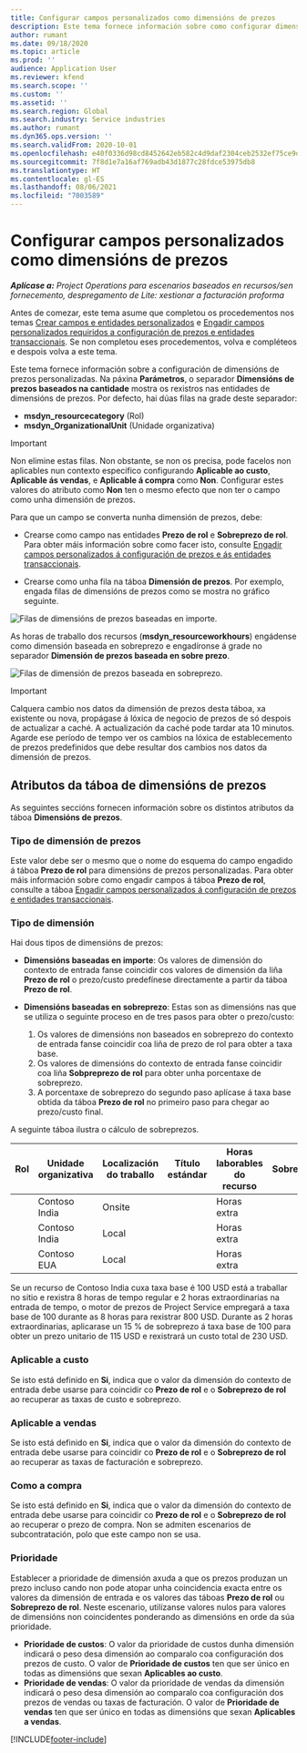 ```yaml
---
title: Configurar campos personalizados como dimensións de prezos
description: Este tema fornece información sobre como configurar dimensións de prezos mediante campos personalizados.
author: rumant
ms.date: 09/18/2020
ms.topic: article
ms.prod: ''
audience: Application User
ms.reviewer: kfend
ms.search.scope: ''
ms.custom: ''
ms.assetid: ''
ms.search.region: Global
ms.search.industry: Service industries
ms.author: rumant
ms.dyn365.ops.version: ''
ms.search.validFrom: 2020-10-01
ms.openlocfilehash: e40f0336d98cd8452642eb582c4d9daf2304ceb2532ef75ce9d03a0fa4bd8e8b
ms.sourcegitcommit: 7f8d1e7a16af769adb43d1877c28fdce53975db8
ms.translationtype: HT
ms.contentlocale: gl-ES
ms.lasthandoff: 08/06/2021
ms.locfileid: "7003589"
---
```

# <a name="set-up-custom-fields-as-pricing-dimensions"></a>Configurar campos personalizados como dimensións de prezos

_**Aplícase a:** Project Operations para escenarios baseados en recursos/sen fornecemento, despregamento de Lite: xestionar a facturación proforma_

Antes de comezar, este tema asume que completou os procedementos nos temas [Crear campos e entidades personalizados](create-custom-fields-entities-pricing-dimensions.md) e [Engadir campos personalizados requiridos a configuración de prezos e entidades transaccionais](add-custom-fields-price-setup-transactional-entities.md). Se non completou eses procedementos, volva e compléteos e despois volva a este tema. 

Este tema fornece información sobre a configuración de dimensións de prezos personalizadas. Na páxina **Parámetros**, o separador **Dimensións de prezos baseados na cantidade** mostra os rexistros nas entidades de dimensións de prezos. Por defecto, hai dúas filas na grade deste separador:

- **msdyn_resourcecategory** (Rol)
- **msdyn_OrganizationalUnit** (Unidade organizativa)

> [!IMPORTANT]
> Non elimine estas filas. Non obstante, se non os precisa, pode facelos non aplicables nun contexto específico configurando **Aplicable ao custo**, **Aplicable ás vendas**, e **Aplicable á compra** como **Non**. Configurar estes valores do atributo como **Non** ten o mesmo efecto que non ter o campo como unha dimensión de prezos.

Para que un campo se converta nunha dimensión de prezos, debe:

- Crearse como campo nas entidades **Prezo de rol** e **Sobreprezo de rol**. Para obter máis información sobre como facer isto, consulte [Engadir campos personalizados á configuración de prezos e ás entidades transaccionais](add-custom-fields-price-setup-transactional-entities.md).

- Crearse como unha fila na táboa **Dimensión de prezos**. Por exemplo, engada filas de dimensións de prezos como se mostra no gráfico seguinte. 

![Filas de dimensións de prezos baseadas en importe.](media/Amt-based-PD.png)

As horas de traballo dos recursos (**msdyn_resourceworkhours**) engádense como dimensión baseada en sobreprezo e engadíronse á grade no separador **Dimensión de prezos baseada en sobre prezo**.

![Filas de dimensión de prezos baseada en sobreprezo.](media/Markup-based-PD.png)


> [!IMPORTANT]
> Calquera cambio nos datos da dimensión de prezos desta táboa, xa existente ou nova, propágase á lóxica de negocio de prezos de só despois de actualizar a caché. A actualización da caché pode tardar ata 10 minutos. Agarde ese período de tempo ver os cambios na lóxica de establecemento de prezos predefinidos que debe resultar dos cambios nos datos da dimensión de prezos.


## <a name="attributes-of-the-pricing-dimensions-table"></a>Atributos da táboa de dimensións de prezos
As seguintes seccións fornecen información sobre os distintos atributos da táboa **Dimensións de prezos**.

### <a name="pricing-dimension-name"></a>Tipo de dimensión de prezos
Este valor debe ser o mesmo que o nome do esquema do campo engadido á táboa **Prezo de rol** para dimensións de prezos personalizadas. Para obter máis información sobre como engadir campos á táboa **Prezo de rol**, consulte a táboa [Engadir campos personalizados á configuración de prezos e entidades transaccionais](add-custom-fields-price-setup-transactional-entities.md).

### <a name="type-of-dimension"></a>Tipo de dimensión
Hai dous tipos de dimensións de prezos:
  
  - **Dimensións baseadas en importe**: Os valores de dimensión do contexto de entrada fanse coincidir cos valores de dimensión da liña **Prezo de rol** o prezo/custo predefínese directamente a partir da táboa **Prezo de rol**.
  - **Dimensións baseadas en sobreprezo**: Estas son as dimensións nas que se utiliza o seguinte proceso en de tres pasos para obter o prezo/custo:
 
    1. Os valores de dimensións non baseados en sobreprezo do contexto de entrada fanse coincidir coa liña de prezo de rol para obter a taxa base.
    2. Os valores de dimensións do contexto de entrada fanse coincidir coa liña **Sobpreprezo de rol** para obter unha porcentaxe de sobreprezo.
    3. A porcentaxe de sobreprezo do segundo paso aplícase á taxa base obtida da táboa **Prezo de rol** no primeiro paso para chegar ao prezo/custo final.
   
   A seguinte táboa ilustra o cálculo de sobreprezos.
  
| Rol        | Unidade organizativa    |Localización do traballo      |Título estándar      |Horas laborables do recurso      |  Sobreprezo|
| ------------|-------------|-------------------|--------------------|-------------------------|--------:|
|             | Contoso India|Onsite            |                    |Horas extra                 |15     |
|             | Contoso India|Local             |                    |Horas extra                 |10     |
|             | Contoso EUA   |Local             |                    |Horas extra                 |20     |


Se un recurso de Contoso India cuxa taxa base é 100 USD está a traballar no sitio e rexistra 8 horas de tempo regular e 2 horas extraordinarias na entrada de tempo, o motor de prezos de Project Service empregará a taxa base de 100 durante as 8 horas para rexistrar 800 USD. Durante as 2 horas extraordinarias, aplicarase un 15 % de sobreprezo á taxa base de 100 para obter un prezo unitario de 115 USD e rexistrará un custo total de 230 USD.

### <a name="applicable-to-cost"></a>Aplicable a custo 
Se isto está definido en **Si**, indica que o valor da dimensión do contexto de entrada debe usarse para coincidir co **Prezo de rol** e o **Sobreprezo de rol** ao recuperar as taxas de custo e sobreprezo.

### <a name="applicable-to-sales"></a>Aplicable a vendas
Se isto está definido en **Si**, indica que o valor da dimensión do contexto de entrada debe usarse para coincidir co **Prezo de rol** e o **Sobreprezo de rol** ao recuperar as taxas de facturación e sobreprezo.

### <a name="applicable-to-purchase"></a>Como a compra
Se isto está definido en **Si**, indica que o valor da dimensión do contexto de entrada debe usarse para coincidir co **Prezo de rol** e o **Sobreprezo de rol** ao recuperar o prezo de compra. Non se admiten escenarios de subcontratación, polo que este campo non se usa. 

### <a name="priority"></a>Prioridade
Establecer a prioridade de dimensión axuda a que os prezos produzan un prezo incluso cando non pode atopar unha coincidencia exacta entre os valores da dimensión de entrada e os valores das táboas **Prezo de rol** ou **Sobreprezo de rol**. Neste escenario, utilízanse valores nulos para valores de dimensións non coincidentes ponderando as dimensións en orde da súa prioridade.

- **Prioridade de custos**: O valor da prioridade de custos dunha dimensión indicará o peso desa dimensión ao comparalo coa configuración dos prezos de custo. O valor de **Prioridade de custos** ten que ser único en todas as dimensións que sexan **Aplicables ao custo**.
- **Prioridade de vendas**: O valor da prioridade de vendas da dimensión indicará o peso desa dimensión ao comparalo coa configuración dos prezos de vendas ou taxas de facturación. O valor de **Prioridade de vendas** ten que ser único en todas as dimensións que sexan **Aplicables a vendas**.


[!INCLUDE[footer-include](../includes/footer-banner.md)]